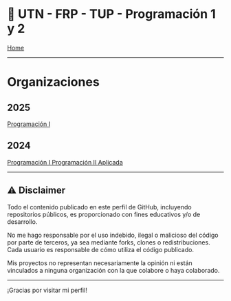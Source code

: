 # 👋 UTN - FRP - TUP - Programación 1 y 2

[Home](https://docs.google.com/document/d/1fU7NQupaFc95iPifZDb__KNbMF07a2dEiJU1Emimv0g/preview?tab=t.0)

---

# Organizaciones

## 2025
[Programación I ](https://github.com/UTN-FRP-TUP-Programacion-1-2025) 

## 2024
[Programación I ](https://github.com/UTN-FRP-TUP-Programacion-1-2024) 
[Programación II ](https://github.com/UTN-FRP-TUP-Programacion-2-2024) 
[Aplicada ](https://github.com/UTN-FRP-TUP-Aplicada-2024) 

---

## ⚠️ Disclaimer

Todo el contenido publicado en este perfil de GitHub, incluyendo repositorios públicos, es proporcionado con fines educativos y/o de desarrollo.

No me hago responsable por el uso indebido, ilegal o malicioso del código por parte de terceros, ya sea mediante forks, clones o redistribuciones. Cada usuario es responsable de cómo utiliza el código publicado.

Mis proyectos no representan necesariamente la opinión ni están vinculados a ninguna organización con la que colabore o haya colaborado.

---

¡Gracias por visitar mi perfil!
